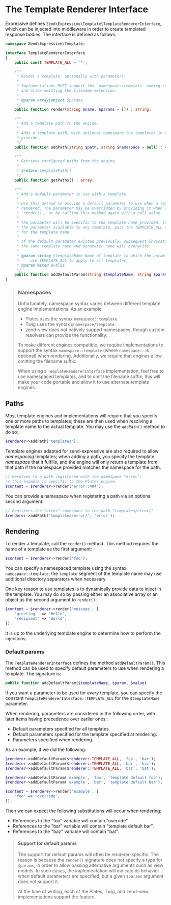 # The Template Renderer Interface

Expressive defines `Zend\Expressive\Template\TemplateRendererInterface`, which can be
injected into middleware in order to create templated response bodies. The
interface is defined as follows:

```php
namespace Zend\Expressive\Template;

interface TemplateRendererInterface
{
    public const TEMPLATE_ALL = '*';

    /**
     * Render a template, optionally with parameters.
     *
     * Implementations MUST support the `namespace::template` naming convention,
     * and allow omitting the filename extension.
     *
     * @param array|object $params
     */
    public function render(string $name, $params = []) : string;

    /**
     * Add a template path to the engine.
     *
     * Adds a template path, with optional namespace the templates in that path
     * provide.
     */
    public function addPath(string $path, string $namespace = null) : void;

    /**
     * Retrieve configured paths from the engine.
     *
     * @return TemplatePath[]
     */
    public function getPaths() : array;

    /**
     * Add a default parameter to use with a template.
     *
     * Use this method to provide a default parameter to use when a template is
     * rendered. The parameter may be overridden by providing it when calling
     * `render()`, or by calling this method again with a null value.
     *
     * The parameter will be specific to the template name provided. To make
     * the parameter available to any template, pass the TEMPLATE_ALL constant
     * for the template name.
     *
     * If the default parameter existed previously, subsequent invocations with
     * the same template name and parameter name will overwrite.
     *
     * @param string $templateName Name of template to which the param applies;
     *     use TEMPLATE_ALL to apply to all templates.
     * @param mixed $value
     */
    public function addDefaultParam(string $templateName, string $param, $value) : void;
}
```

> ### Namespaces
>
> Unfortunately, namespace syntax varies between different template engine
> implementations. As an example:
>
> - Plates uses the syntax `namespace::template`.
> - Twig uses the syntax `@namespace/template`.
> - zend-view does not natively support namespaces, though custom resolvers
>   can provide the functionality.
>
> To make different engines compatible, we require implementations to support
> the syntax `namespace::template` (where `namespace::` is optional) when
> rendering. Additionally, we require that engines allow omitting the filename
> suffix.
>
> When using a `TemplateRendererInterface` implementation, feel free to use namespaced
> templates, and to omit the filename suffix; this will make your code portable
> and allow it to use alternate template engines.


## Paths

Most template engines and implementations will require that you specify one or
more paths to templates; these are then used when resolving a template name to
the actual template. You may use the `addPath()` method to do so:

```php
$renderer->addPath('templates');
```

Template engines adapted for zend-expressive are also required to allow
*namespacing* templates; when adding a path, you specify the template
*namespace* that it fulfills, and the engine will only return a template from
that path if the namespace provided matches the namespace for the path.

```php
// Resolves to a path registered with the namespace "error";
// this example is specific to the Plates engine.
$content = $renderer->render('error::404');
```

You can provide a namespace when registering a path via an optional second
argument:

```php
// Registers the "error" namespace to the path "templates/error/"
$renderer->addPath('templates/error/', 'error');
```

## Rendering

To render a template, call the `render()` method. This method requires the name
of a template as the first argument:

```php
$content = $renderer->render('foo');
```

You can specify a namespaced template using the syntax `namespace::template`;
the `template` segment of the template name may use additional directory
separators when necessary.

One key reason to use templates is to dynamically provide data to inject in the
template. You may do so by passing either an associative array or an object as
the second argument to `render()`:

```php
$content = $renderer->render('message', [
    'greeting'  => 'Hello',
    'recipient' => 'World',
]);
```

It is up to the underlying template engine to determine how to perform the
injections.

### Default params

The `TemplateRendererInterface` defines the method `addDefaultParam()`. This
method can be used to specify default parameters to use when rendering a
template. The signature is:

```php
public function addDefaultParam($templateName, $param, $value)
```

If you want a parameter to be used for *every* template, you can specify the
constant `TemplateRendererInterface::TEMPLATE_ALL` for the `$templateName`
parameter.

When rendering, parameters are considered in the following order, with later
items having precedence over earlier ones:

- Default parameters specified for all templates.
- Default parameters specified for the template specified at rendering.
- Parameters specified when rendering.

As an example, if we did the following:

```php
$renderer->addDefaultParam($renderer::TEMPLATE_ALL, 'foo', 'bar');
$renderer->addDefaultParam($renderer::TEMPLATE_ALL, 'bar', 'baz');
$renderer->addDefaultParam($renderer::TEMPLATE_ALL, 'baz', 'bat');

$renderer->addDefaultParam('example', 'foo', 'template default foo');
$renderer->addDefaultParam('example', 'bar', 'template default bar');

$content = $renderer->render('example', [
    'foo' => 'override',
]);
```

Then we can expect the following substitutions will occur when rendering:

- References to the "foo" variable will contain "override".
- References to the "bar" variable will contain "template default bar".
- References to the "baz" variable will contain "bat".

> #### Support for default params
>
> The support for default params will often be renderer-specific. The reason is
> because the `render()` signature does not specify a type for `$params`, in
> order to allow passing alternative arguments such as view models. In such
> cases, the implementation will indicate its behavior when default parameters
> are specified, but a given `$params` argument does not support it.
>
> At the time of writing, each of the Plates, Twig, and zend-view
> implementations support the feature.
